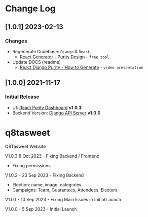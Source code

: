 <!-- Example -->
# Change Log

## [1.0.1] 2023-02-13
### Changes

- Regenerate Codebase: `Django` & `React`
  - [React Generator - Purity Design](https://appseed.us/generator/react/purity-dashboard/) - `free tool`
- Update DOCS (readme)
  - [React Django Purity - How to Generate](https://www.youtube.com/watch?v=VLWwuzvia9w) - `video presentation`

## [1.0.0] 2021-11-17
### Initial Release

- UI: [React Purity Dashboard](https://github.com/app-generator/react-purity-dashboard) **v1.0.3**    
- Backend Version: [Django API Server](https://github.com/app-generator/api-server-django) **v1.0.0**



# q8tasweet
Q8Tasweet Website

V1.0.3 8 Oct 2023 - Fixing Backend / Frontend
- Fixing permissions

V1.0.2 - 23 Sep 2023 - Fixing Backend
- Election: name, image, categories
- Campaigns: Team, Guarantees, Attendees, Electors 

V1.0.1 - 10 Sep 2023 - Fixing Main Issues in Initial Launch

V1.0.0 - 5 Sep 2023 - Initial Launch
